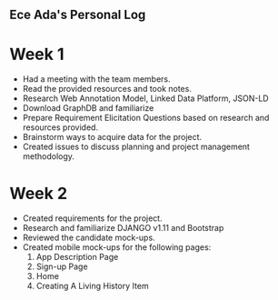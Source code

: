 ## Ece Ada's Personal Log
# Week 1
* Had a meeting with the team members. 
* Read the provided resources and took notes. 
* Research Web Annotation Model, Linked Data Platform, JSON-LD
* Download GraphDB and familiarize
* Prepare Requirement Elicitation Questions based on research and resources provided. 
* Brainstorm ways to acquire data for the project.
* Created issues to discuss planning and project management methodology.
 
# Week 2
* Created requirements for the project. 
* Research and familiarize DJANGO v1.11 and Bootstrap  
* Reviewed the candidate mock-ups. 
* Created mobile mock-ups for the following pages:
  1. App Description Page
  2. Sign-up Page 
  3. Home
  4. Creating A Living History Item






